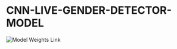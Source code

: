 # CNN-LIVE-GENDER-DETECTOR-MODEL

![Model Weights Link](https://drive.google.com/file/d/1z9CP7uaf4JAQYPClRC9Iwb6Rdsd33dTQ/view?usp=sharing)
